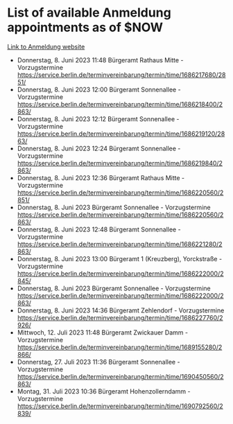 # List of available Anmeldung appointments as of $NOW
[Link to Anmeldung website](https://service.berlin.de/terminvereinbarung/termin/tag.php?termin=1&anliegen[]=120686&dienstleisterlist=122210,122217,327316,122219,327312,122227,327314,122231,327346,122243,327348,122254,122252,329742,122260,329745,122262,329748,122271,327278,122273,327274,122277,327276,330436,122280,327294,122282,327290,122284,327292,122291,327270,122285,327266,122286,327264,122296,327268,150230,329760,122297,327286,122294,327284,122312,329763,122314,329775,122304,327330,122311,327334,122309,327332,317869,122281,327352,122279,329772,122283,122276,327324,122274,327326,122267,329766,122246,327318,122251,327320,122257,327322,122208,327298,122226,327300&herkunft=http%3A%2F%2Fservice.berlin.de%2Fdienstleistung%2F120686%2F)
- Donnerstag, 8. Juni 2023 11:48 Bürgeramt Rathaus Mitte - Vorzugstermine https://service.berlin.de/terminvereinbarung/termin/time/1686217680/2851/
- Donnerstag, 8. Juni 2023 12:00 Bürgeramt Sonnenallee - Vorzugstermine https://service.berlin.de/terminvereinbarung/termin/time/1686218400/2863/
- Donnerstag, 8. Juni 2023 12:12 Bürgeramt Sonnenallee - Vorzugstermine https://service.berlin.de/terminvereinbarung/termin/time/1686219120/2863/
- Donnerstag, 8. Juni 2023 12:24 Bürgeramt Sonnenallee - Vorzugstermine https://service.berlin.de/terminvereinbarung/termin/time/1686219840/2863/
- Donnerstag, 8. Juni 2023 12:36 Bürgeramt Rathaus Mitte - Vorzugstermine https://service.berlin.de/terminvereinbarung/termin/time/1686220560/2851/
- Donnerstag, 8. Juni 2023  Bürgeramt Sonnenallee - Vorzugstermine https://service.berlin.de/terminvereinbarung/termin/time/1686220560/2863/
- Donnerstag, 8. Juni 2023 12:48 Bürgeramt Sonnenallee - Vorzugstermine https://service.berlin.de/terminvereinbarung/termin/time/1686221280/2863/
- Donnerstag, 8. Juni 2023 13:00 Bürgeramt 1 (Kreuzberg), Yorckstraße - Vorzugstermine https://service.berlin.de/terminvereinbarung/termin/time/1686222000/2845/
- Donnerstag, 8. Juni 2023  Bürgeramt Sonnenallee - Vorzugstermine https://service.berlin.de/terminvereinbarung/termin/time/1686222000/2863/
- Donnerstag, 8. Juni 2023 14:36 Bürgeramt Zehlendorf - Vorzugstermine https://service.berlin.de/terminvereinbarung/termin/time/1686227760/2926/
- Mittwoch, 12. Juli 2023 11:48 Bürgeramt Zwickauer Damm - Vorzugstermine https://service.berlin.de/terminvereinbarung/termin/time/1689155280/2866/
- Donnerstag, 27. Juli 2023 11:36 Bürgeramt Sonnenallee - Vorzugstermine https://service.berlin.de/terminvereinbarung/termin/time/1690450560/2863/
- Montag, 31. Juli 2023 10:36 Bürgeramt Hohenzollerndamm - Vorzugstermine https://service.berlin.de/terminvereinbarung/termin/time/1690792560/2839/
